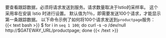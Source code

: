 ---
---
要查看跟踪数据，必须将请求发送到服务。请求数量取决于Istio的采样率。
这个采用率在安装 Istio 时进行设置。 默认值为1％，即需要发送100个请求，才能显示第一条跟踪数据。
以下命令示例了如何将100个请求发送到`productpage`服务：
{{< text bash >}}
$ for i in `seq 1 100`; do curl -s -o /dev/null http://$GATEWAY_URL/productpage; done
{{< /text >}}